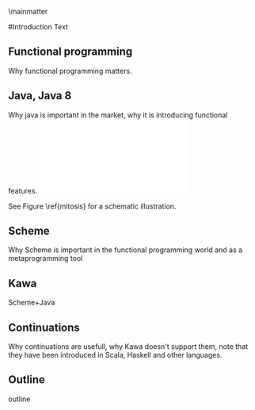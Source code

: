 \mainmatter

#Introduction
Text

## Functional programming
Why functional programming matters.

## Java, Java 8
Why java is important in the market, why it is introducing functional features.
![Interphase and the different stages of mitosis. Figure from Walczak et al., 2010 [@Bolton2000]. \label{mitosis} ](figures/mitosis_Walczak.pdf)

See Figure \ref{mitosis} for a schematic illustration.

## Scheme
Why Scheme is important in the functional programming world and as a metaprogramming tool

## Kawa
Scheme+Java

## Continuations
Why continuations are usefull, why Kawa doesn't support them, note that they have been introduced in Scala, Haskell and other languages.

## Outline
outline
